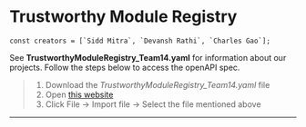 # Trustworthy Module Registry

	const creators = [`Sidd Mitra`, `Devansh Rathi`, `Charles Gao`];
  
See **TrustworthyModuleRegistry_Team14.yaml** for information about our projects. Follow the steps below to access the openAPI spec.

>1. Download the *TrustworthyModuleRegistry_Team14.yaml* file
>2. Open [this website](https://editor.swagger.io/)
>3. Click File -> Import file -> Select the file mentioned above

---
